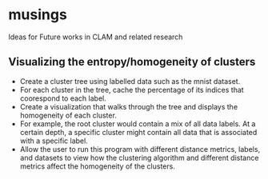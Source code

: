 # musings
Ideas for Future works in CLAM and related research

## Visualizing the entropy/homogeneity of clusters
- Create a cluster tree using labelled data such as the mnist dataset.
- For each cluster in the tree, cache the percentage of its indices that coorespond to each label. 
- Create a visualization that walks through the tree and displays the homogeneity of each cluster. 
- For example, the root cluster would contain a mix of all data labels. At a certain depth, a specific cluster might contain all data that is associated with a specific label.
- Allow the user to run this program with different distance metrics, labels, and datasets to view how the clustering algorithm and different distance metrics affect the homogeneity of the clusters.


